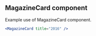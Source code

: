 ## MagazineCard component

Example use of MagazineCard component.

```jsx
<MagazineCard title="2016" />
```
